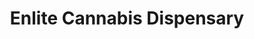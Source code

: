 ---
title: "Enlite Cannabis Dispensary"
url: /northampton/enlite-cannabis-dispensary/
shop: cannabis
---